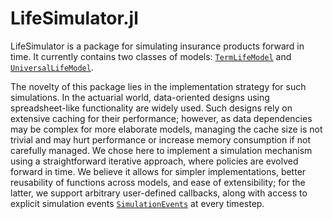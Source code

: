 # LifeSimulator.jl

LifeSimulator is a package for simulating insurance products forward in time. It currently contains two classes of models: [`TermLifeModel`](@ref) and [`UniversalLifeModel`](@ref).

The novelty of this package lies in the implementation strategy for such simulations. In the actuarial world, data-oriented designs using spreadsheet-like functionality are widely used. Such designs rely on extensive caching for their performance; however, as data dependencies may be complex for more elaborate models, managing the cache size is not trivial and may hurt performance or increase memory consumption if not carefully managed. We chose here to implement a simulation mechanism using a straightforward iterative approach, where policies are evolved forward in time. We believe it allows for simpler implementations, better reusability of functions across models, and ease of extensibility; for the latter, we support arbitrary user-defined callbacks, along with access to explicit simulation events [`SimulationEvents`](@ref) at every timestep.
